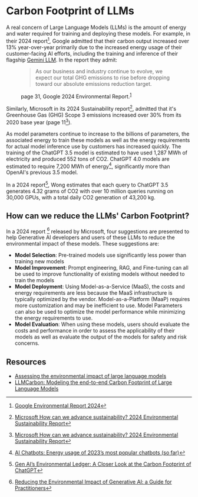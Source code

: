 # Carbon Footprint of LLMs
A real concern of Large Language Models (LLMs) is the amount of energy and water 
required for training and deploying these models. For example, in their 2024 report[^GOOG_2024],
Google admitted that their carbon output increased over 13% year-over-year primarily due to the 
increased energy usage of their customer-facing AI efforts, including the training and inference
of their flagship [Gemini LLM](https://gemini.google.com/). In the report they admit:

<figure>
  <blockquote class="blockquote">
   <p>
   As our business and industry continue to evolve, we expect our total GHG emissions
   to rise before dropping toward our absolute emissions reduction target.
   </p>
  </blockquote>
  <figcaption class="blockquote-footer" markdown="span">
   page 31, Google 2024 Environmental Report.<sup><a class="footnote-ref" href="#fn:GOOG_2024">1</a></sup>
  </figcaption>
</figure>

Similarly, Microsoft in its 2024 Sustainability report[^MS_2024], admitted that it's Greenhouse Gas (GHG)
Scope 3 emissions increased over 30% from its 2020 base year (page 11[^MS_2024]). 

As model parameters continue to increase to the billions of parameters, the associated energy to train these
models as well as the energy requirements for actual model inference use by customers has increased quickly. 
The training of the ChatGPT 3.5 model is estimated to have used 1,287 MWh of electricity and produced 552 
tons of CO2. ChatGPT 4.0 models are estimated to require 7,200 MWh of energy[^AI_CHATBOTS_2023], 
significantly more than OpenAI's previous 3.5 model.

In a 2024 report[^PIKTO_2024], Wong estimates that each query to ChatGPT 3.5 generates 4.32 grams of CO2 with over 10 million
queries running on 30,000 GPUs, with a total daily CO2 generation of 43,200 kg.

## How can we reduce the LLMs' Carbon Footprint?
In a 2024 report [^MS_REDUCE_GENAI] released by Microsoft, four suggestions are presented to help Generative AI developers 
and users of these LLMs to reduce the environmental impact of these models. These suggestions are:

- **Model Selection**: Pre-trained models use significantly less power than training new models
- **Model Improvement**: Prompt engineering, RAG, and Fine-tuning can all be used to improve functionality of existing models
  without needed to train the models
- **Model Deployment**: Using Model-as-a-Service (MaaS), the costs and energy requirements are less because the MaaS infrastructure
  is typically optimized by the vendor. Model-as-a-Platform (MaaP) requires more customization and may be inefficient to 
  use. Model Parameters can also be used to optimize the model performance while minimizing the energy requirements to use. 
- **Model Evaluation**: When using these models, users should evaluate the costs and performance in order to assess the applicability 
  of their models as well as evaluate the output of the models for safety and risk concerns.


## Resources
- [Assessing the environmental impact of large language models](https://www.techtarget.com/searchenterpriseai/tip/Assessing-the-environmental-impact-of-large-language-models)
- [LLMCarbon: Modeling the end-to-end Carbon Footprint of Large Language Models](https://arxiv.org/abs/2309.14393)


[^AI_CHATBOTS_2023]: [AI Chatbots: Energy usage of 2023’s most popular chatbots (so far)](https://www.trgdatacenters.com/resource/ai-chatbots-energy-usage-of-2023s-most-popular-chatbots-so-far/)
[^GOOG_2024]: [Google Environmental Report 2024](https://www.gstatic.com/gumdrop/sustainability/google-2024-environmental-report.pdf)
[^MS_2024]: [Microsoft How can we advance sustainability? 2024 Environmental Sustainability Report](https://query.prod.cms.rt.microsoft.com/cms/api/am/binary/RW1lMjE)
[^MS_REDUCE_GENAI]: [Reducing the Environmental Impact of Generative AI: a Guide for Practitioners](https://techcommunity.microsoft.com/t5/azure-architecture-blog/reducing-the-environmental-impact-of-generative-ai-a-guide-for/)
[^PIKTO_2024]: [Gen AI’s Environmental Ledger: A Closer Look at the Carbon Footprint of ChatGPT](https://piktochart.com/blog/carbon-footprint-of-chatgpt/)


